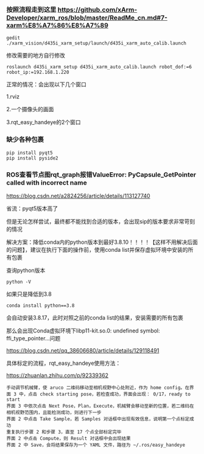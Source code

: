 ### 按照流程走到这里 https://github.com/xArm-Developer/xarm_ros/blob/master/ReadMe_cn.md#7-xarm%E8%A7%86%E8%A7%89
    gedit ./xarm_vision/d435i_xarm_setup/launch/d435i_xarm_auto_calib.launch

修改需要的地方自行修改

    roslaunch d435i_xarm_setup d435i_xarm_auto_calib.launch robot_dof:=6 robot_ip:=192.168.1.220

正常的情况：会出现以下几个窗口

1.rviz

2.一个摄像头的画面

3.rqt_easy_handeye的2个窗口


### 缺少各种包裹
    pip install pyqt5
    pip install pyside2

### ROS查看节点图rqt_graph报错ValueError: PyCapsule_GetPointer called with incorrect name

https://blog.csdn.net/a2824256/article/details/113127740

省流：pyqt5版本高了

但是无论怎样尝试，最终都不能找到合适的版本，会出现sip的版本要求非常苛刻的情况

解决方案：降低conda内的python版本到最好3.8.10！！！！【这样不用解决后面的问题】，建议在执行下面的操作前，使用conda list并保存虚拟环境中安装的所有包裹


查询python版本

    python -V

如果只是降低到3.8

    conda install python==3.8

会自动安装3.8.17，此时对照之前的conda list的结果，安装需要的所有包裹

那么会出现Conda虚拟环境下libp11-kit.so.0: undefined symbol: ffi_type_pointer...问题

https://blog.csdn.net/qq_38606680/article/details/129118491

具体标定的流程，rqt_easy_handeye使用方法：

https://zhuanlan.zhihu.com/p/92339362

    手动调节机械臂，使 aruco 二维码移动至相机视野中心处附近，作为 home config。在界面 3 中，点击 check starting pose，若检查成功，界面会出现： 0/17，ready to start
    界面 3 中依次点击 Next Pose，Plan，Execute，机械臂会移动至新的位置，若二维码在相机视野范围内，且能检测成功，则进行下一步
    界面 2 中点击 Take Sample，若 Samples 对话框中出现有效信息，说明第一个点标定成功
    重复执行步骤 2 和步骤 3，直至 17 个点全部标定完毕
    界面 2 中点击 Compute，则 Result 对话框中会出现结果
    界面 2 中 Save，会将结果保存为一个 YAML 文件，路径为 ~/.ros/easy_handeye

    
